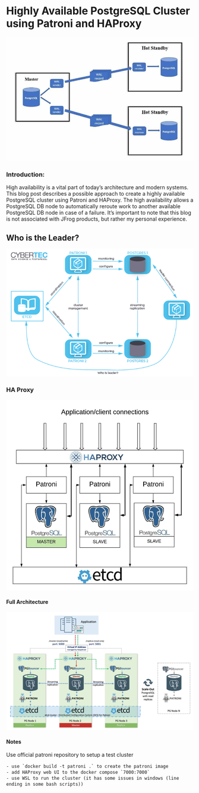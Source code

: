 # Highly Available PostgreSQL Cluster using Patroni and HAProxy

![](Images\postgres_streaming.jpg)

### **Introduction:**

High availability is a vital part of today’s architecture and modern systems. This blog post describes a possible approach to create a highly available PostgreSQL cluster using Patroni and HAProxy. The high availability allows a PostgreSQL DB node to automatically reroute work to another available PostgreSQL DB node in case of a failure. It’s important to note that this blog is not associated with JFrog products, but rather my personal experience.

## Who is the Leader? 

![](.\Images\Julian_Patroni_Blogpost_V2.png)



### HA Proxy 

![](Images\PatroniDiagram.jpeg)

#### Full Architecture

![](Images\typea.png)



#### Notes

Use official patroni repository to setup a test cluster 

	- use `docker build -t patroni .` to create the patroni image
	- add HAProxy web UI to the docker compose `7000:7000`
	- use WSL to run the cluster (it has some issues in windows (line ending in some bash scripts))
